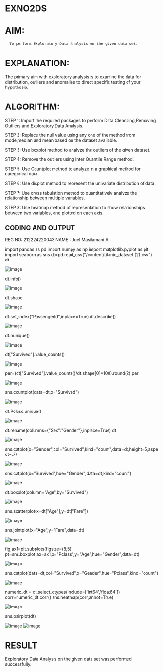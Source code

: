 # EXNO2DS
# AIM:
      To perform Exploratory Data Analysis on the given data set.
      
# EXPLANATION:
  The primary aim with exploratory analysis is to examine the data for distribution, outliers and anomalies to direct specific testing of your hypothesis.
  
# ALGORITHM:
STEP 1: Import the required packages to perform Data Cleansing,Removing Outliers and Exploratory Data Analysis.

STEP 2: Replace the null value using any one of the method from mode,median and mean based on the dataset available.

STEP 3: Use boxplot method to analyze the outliers of the given dataset.

STEP 4: Remove the outliers using Inter Quantile Range method.

STEP 5: Use Countplot method to analyze in a graphical method for categorical data.

STEP 6: Use displot method to represent the univariate distribution of data.

STEP 7: Use cross tabulation method to quantitatively analyze the relationship between multiple variables.

STEP 8: Use heatmap method of representation to show relationships between two variables, one plotted on each axis.

## CODING AND OUTPUT

REG NO: 212224220043
NAME  : Joel Masilamani A

import pandas as pd
import numpy as np
import matplotlib.pyplot as plt
import seaborn as sns
dt=pd.read_csv("/content/titanic_dataset (2).csv")        
dt

![image](https://github.com/user-attachments/assets/b0785025-b1be-497b-bdd0-9166deb02919)

dt.info()

![image](https://github.com/user-attachments/assets/19b2785f-8305-4fe7-a16b-1aa743620251)

dt.shape

![image](https://github.com/user-attachments/assets/ddccf450-1882-48ba-a13c-8974867ad934)

dt.set_index("PassengerId",inplace=True)
dt.describe()

![image](https://github.com/user-attachments/assets/7f854990-dfec-49df-a03d-c6e48b3d2592)

dt.nunique()

![image](https://github.com/user-attachments/assets/7389d0ba-96b3-460f-a79b-d798559ef9a9)

dt["Survived"].value_counts()

![image](https://github.com/user-attachments/assets/47ab152f-63f6-44c8-97ce-b5905764c14e)


per=(dt["Survived"].value_counts()/dt.shape[0]*100).round(2)
per

![image](https://github.com/user-attachments/assets/e6617829-44fd-4f55-abc3-61fdbe9c3ead)

sns.countplot(data=dt,x="Survived")

![image](https://github.com/user-attachments/assets/68b309cb-aa38-4b63-86de-17c4e5b1823c)

dt.Pclass.unique()

![image](https://github.com/user-attachments/assets/d780bfc3-9d77-4399-bedb-820f331af4ff)

dt.rename(columns={"Sex":"Gender"},inplace=True)
dt

![image](https://github.com/user-attachments/assets/caf0e0d5-b445-4c09-8a95-46ac88f040bd)

sns.catplot(x="Gender",col="Survived",kind="count",data=dt,height=5,aspect=.7)

![image](https://github.com/user-attachments/assets/2b7894a7-d791-4626-8aed-ebaddc8a6a81)

sns.catplot(x="Survived",hue="Gender",data=dt,kind="count")

![image](https://github.com/user-attachments/assets/9b8d34f2-37bf-4c4c-9d8f-2b3f1f7346ce)

dt.boxplot(column="Age",by="Survived")

![image](https://github.com/user-attachments/assets/11182a5b-4abc-47c1-9175-11ce1e13886e)

sns.scatterplot(x=dt["Age"],y=dt["Fare"])

![image](https://github.com/user-attachments/assets/c43d5094-da52-4baa-8da9-348583f56fcd)

sns.jointplot(x="Age",y="Fare",data=dt)

![image](https://github.com/user-attachments/assets/2acb22b0-ca11-428d-9234-e9a5f0255974)

fig,ax1=plt.subplots(figsize=(8,5))
pt=sns.boxplot(ax=ax1,x="Pclass",y="Age",hue="Gender",data=dt)

![image](https://github.com/user-attachments/assets/0828890e-1229-40da-94bc-d0a05e67a337)

sns.catplot(data=dt,col="Survived",x="Gender",hue="Pclass",kind="count")

![image](https://github.com/user-attachments/assets/2a90e37b-7cbd-4e90-8fe9-896da5996a30)

numeric_dt = dt.select_dtypes(include=['int64','float64'])
corr=numeric_dt.corr()
sns.heatmap(corr,annot=True)

![image](https://github.com/user-attachments/assets/1f5b6e77-2561-486b-af3d-df4e29325753)

sns.pairplot(dt)

![image](https://github.com/user-attachments/assets/cffcd64e-ade0-4a99-9f51-7c35d1be4f6f)
![image](https://github.com/user-attachments/assets/4c30e4d8-0206-41da-9639-2d70e290220f)

# RESULT
Exploratory Data Analysis on the given data set was performed successfully.